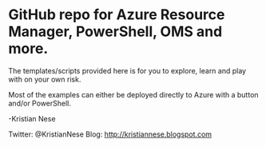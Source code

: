 # GitHub repo for Azure Resource Manager, PowerShell, OMS and more.
The templates/scripts provided here is for you to explore, learn and play with on your own risk.

Most of the examples can either be deployed directly to Azure with a button and/or PowerShell.

-Kristian Nese

Twitter: @KristianNese
Blog: http://kristiannese.blogspot.com 
